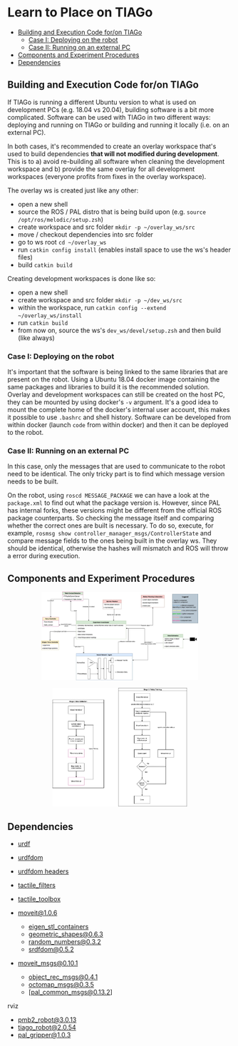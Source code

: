 # Learn to Place on TIAGo <!-- omit in toc -->

- [Building and Execution Code for/on TIAGo](#building-and-execution-code-foron-tiago)
  - [Case I: Deploying on the robot](#case-i-deploying-on-the-robot)
  - [Case II: Running on an external PC](#case-ii-running-on-an-external-pc)
- [Components and Experiment Procedures](#components-and-experiment-procedures)
- [Dependencies](#dependencies)

## Building and Execution Code for/on TIAGo

If TIAGo is running a different Ubuntu version to what is used on development PCs (e.g. 18.04 vs 20.04), building software is a bit more complicated.
Software can be used with TIAGo in two different ways: deploying and running on TIAGo or building and running it locally (i.e. on an external PC).

In both cases, it's recommended to create an overlay workspace that's used to build dependencies **that will not modified during development**.
This is to a) avoid re-building all software when cleaning the development workspace and b) provide the same overlay for all development workspaces (everyone profits from fixes in the overlay workspace).

The overlay ws is created just like any other:
* open a new shell
* source the ROS / PAL distro that is being build upon (e.g. `source /opt/ros/melodic/setup.zsh`)
* create workspace and src folder `mkdir -p ~/overlay_ws/src`
* move / checkout dependencies into src folder
* go to ws root `cd ~/overlay_ws`
* run `catkin config install` (enables install space to use the ws's header files)
* build `catkin build`

Creating development workspaces is done like so:
* open a new shell
* create workspace and src folder `mkdir -p ~/dev_ws/src`
* within the workspace, run `catkin config --extend ~/overlay_ws/install`
* run `catkin build`
* from now on, source the ws's `dev_ws/devel/setup.zsh` and then build (like always)

### Case I: Deploying on the robot

It's important that the software is being linked to the same libraries that are present on the robot.
Using a Ubuntu 18.04 docker image containing the same packages and libraries to build it is the recommended solution.
Overlay and development workspaces can still be created on the host PC, they can be mounted by using docker's `-v` argument.
It's a good idea to mount the complete home of the docker's internal user account, this makes it possible to use `.bashrc` and shell history.
Software can be developed from within docker (launch `code` from within docker) and then it can be deployed to the robot.

### Case II: Running on an external PC

In this case, only the messages that are used to communicate to the robot need to be identical.
The only tricky part is to find which message version needs to be built.

On the robot, using `roscd MESSAGE_PACKAGE` we can have a look at the `package.xml` to find out what the package version is.
However, since PAL has internal forks, these versions might be different from the official ROS package counterparts.
So checking the message itself and comparing whether the correct ones are built is necessary.
To do so, execute, for example, `rosmsg show controller_manager_msgs/ControllerState` and compare message fields to the ones being built in the overlay ws.
They should be identical, otherwise the hashes will mismatch and ROS will throw a error during execution.


## Components and Experiment Procedures

<p align="center" >
  <img style="width: 70%" src="_resources/Tactile%20Placing%20Components.jpg" />
</p>

<p align="center">
  <img style="width: 60%" src="_resources/Experiment%20Procedures.jpg" />
</p>

## Dependencies

* [urdf](https://github.com/ubi-agni/urdf) 
* [urdfdom](https://github.com/ubi-agni/urdfdom) 
* [urdfdom headers](https://github.com/ubi-agni/urdfdom_headers)
* [tactile_filters](https://github.com/ubi-agni/tactile_filters)
* [tactile_toolbox](https://github.com/ubi-agni/tactile_toolbox)
  
* [moveit@1.0.6](https://github.com/ros-planning/moveit/tree/1.0.6)
  * [eigen_stl_containers](https://github.com/ros/eigen_stl_containers)
  * [geometric_shapes@0.6.3](https://github.com/ros-planning/geometric_shapes/tree/0.6.3)
  * [random_numbers@0.3.2](https://github.com/ros-planning/random_numbers/tree/0.3.2)
  * [srdfdom@0.5.2](https://github.com/ros-planning/srdfdom/tree/0.5.2)
* [moveit_msgs@0.10.1](https://github.com/ros-planning/moveit_msgs/tree/0.10.1)
  * [object_rec_msgs@0.4.1](https://github.com/wg-perception/object_recognition_msgs)
  * [octomap_msgs@0.3.5](https://github.com/OctoMap/octomap_msgs/tree/0.3.5)
  * [pal_common_msgs@0.13.2]

rviz
* [pmb2_robot@3.0.13](https://github.com/pal-robotics/pmb2_robot/tree/3.0.13)
* [tiago_robot@2.0.54](https://github.com/pal-robotics/tiago_robot/tree/2.0.54)
* [pal_gripper@1.0.3](https://github.com/pal-robotics/pal_gripper/tree/1.0.3)